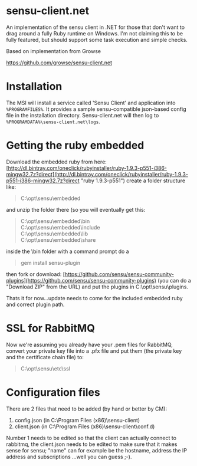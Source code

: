 sensu-client.net
================

An implementation of the sensu client in .NET for those that don't want to drag around a fully Ruby runtime on Windows. I'm not claiming this to be fully featured, but should support some task execution and simple checks.

Based on implementation from Growse

https://github.com/growse/sensu-client.net



Installation
============

The MSI will install a service called 'Sensu Client' and application into `%PROGRAMFILES%`. It provides a sample sensu-compatible json-based config file in the installation directory. Sensu-client.net will then log to `%PROGRAMDATA%\sensu-client.net\logs`.


Getting the ruby embedded
=========================

Download the embedded ruby from here:
[http://dl.bintray.com/oneclick/rubyinstaller/ruby-1.9.3-p551-i386-mingw32.7z?direct](http://dl.bintray.com/oneclick/rubyinstaller/ruby-1.9.3-p551-i386-mingw32.7z?direct "ruby 1.9.3-p551")
create a folder structure like: 
> C:\opt\sensu\embedded

and unzip the folder there (so you will eventually get this:

> C:\opt\sensu\embedded\bin <br>
> C:\opt\sensu\embedded\include<br>
> C:\opt\sensu\embedded\lib<br>
> C:\opt\sensu\embedded\share<br>

inside the \bin folder with a command prompt do a
> gem install sensu-plugin

then fork or download: [https://github.com/sensu/sensu-community-plugins](https://github.com/sensu/sensu-community-plugins)
(you can do a "Download ZIP" from the URL) and put the plugins in C:\opt\sensu\plugins.

Thats it for now...update needs to come for the included embedded ruby and correct plugin path.

SSL for RabbitMQ
================

Now we're assuming you already have your .pem files for RabbitMQ, convert your private key file into a .pfx file and put them (the private key and the certificate chain file) to:
> C:\opt\sensu\etc\ssl

Configuration files
===================
There are 2 files that need to be added (by hand or better by CM):

1. config.json (in C:\Program Files (x86)\sensu-client)
2. client.json (in C:\Program Files (x86)\sensu-client\conf.d)

Number 1 needs to be edited so that the client can actually connect to rabbitmq, the client.json needs to be edited to make sure that it makes sense for sensu; "name" can for example be the hostname, address the IP address and subscriptions ...well you can guess ;-).